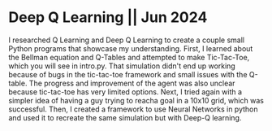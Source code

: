 # Deep Q Learning || Jun 2024
  I researched Q Learning and Deep Q Learning to create a couple small Python programs that showcase my understanding. First, I learned about the Bellman equation and Q-Tables and attempted to make Tic-Tac-Toe, which you will see in intro.py. That simulation didn't end up working because of bugs in the tic-tac-toe framework and small issues with the Q-table. The progress and improvement of the agent was also unclear because tic-tac-toe has very limited options. Next, I tried again with a simpler idea of having a guy trying to reacha goal in a 10x10 grid, which was successful. Then, I created a framework to use Neural Networks in python and used it to recreate the same simulation but with Deep-Q learning.
